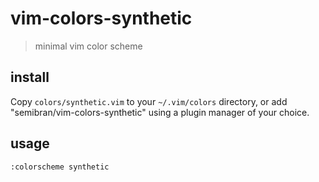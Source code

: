 # vim-colors-synthetic
> minimal vim color scheme

## install
Copy `colors/synthetic.vim` to your `~/.vim/colors` directory, or add "semibran/vim-colors-synthetic" using a plugin manager of your choice.

## usage
`:colorscheme synthetic`
